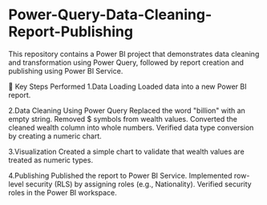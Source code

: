 # Power-Query-Data-Cleaning-Report-Publishing
This repository contains a Power BI project that demonstrates data cleaning and transformation using Power Query, followed by report creation and publishing using Power BI Service.

📌 Key Steps Performed
1.Data Loading
Loaded data into a new Power BI report.

2.Data Cleaning Using Power Query
Replaced the word "billion" with an empty string.
Removed $ symbols from wealth values.
Converted the cleaned wealth column into whole numbers.
Verified data type conversion by creating a numeric chart.

3.Visualization
Created a simple chart to validate that wealth values are treated as numeric types.

4.Publishing
Published the report to Power BI Service.
Implemented row-level security (RLS) by assigning roles (e.g., Nationality).
Verified security roles in the Power BI workspace.
